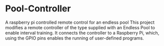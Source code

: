 # Pool-Controller
A raspberry pi controlled remote control for an endless pool
This project modifies a remote controller of the type supplied with an Endless Pool to enable interval training. It connects the controller to a Raspberry Pi, which, using the GPIO pins enables the running of user-defined programs.

